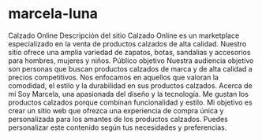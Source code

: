 # marcela-luna

Calzado Online
Descripción del sitio
Calzado Online es un marketplace especializado en la venta de productos calzados de alta calidad. Nuestro sitio ofrece una amplia variedad de zapatos, botas, sandalias y accesorios para hombres, mujeres y niños.
Público objetivo
Nuestra audiencia objetivo son personas que buscan productos calzados de marca y de alta calidad a precios competitivos. Nos enfocamos en aquellos que valoran la comodidad, el estilo y la durabilidad en sus productos calzados.
Acerca de mí
Soy Marcela, una apasionada del diseño y la tecnología. Me gustan los productos calzados porque combinan funcionalidad y estilo. Mi objetivo es crear un sitio web que ofrezca una experiencia de compra única y personalizada para los amantes de los productos calzados.
Puedes personalizar este contenido según tus necesidades y preferencias.

